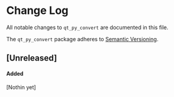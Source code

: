 # Change Log
All notable changes to `qt_py_convert` are documented in this file.

The `qt_py_convert` package adheres to [Semantic Versioning](http://semver.org/).


<!-- TEMPLATE
## [Unreleased]
#### Added
[Nothin yet]

## [0.1.0] - 2017-05-24
#### Added
[Nothin yet]

#### Fixed
[Nothin yet]

#### Changed
[Nothin yet]

-->

## [Unreleased]
#### Added
[Nothin yet]

